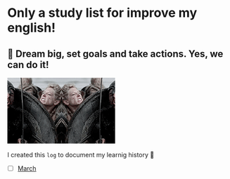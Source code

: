 # Only a study list for improve my english!

## 🌈 Dream big, set goals and take actions. Yes, we can do it!

![starting image](image/starting.gif)

I created this `log` to document my learnig history 🦄

* [ ] [March](log/march.md)
